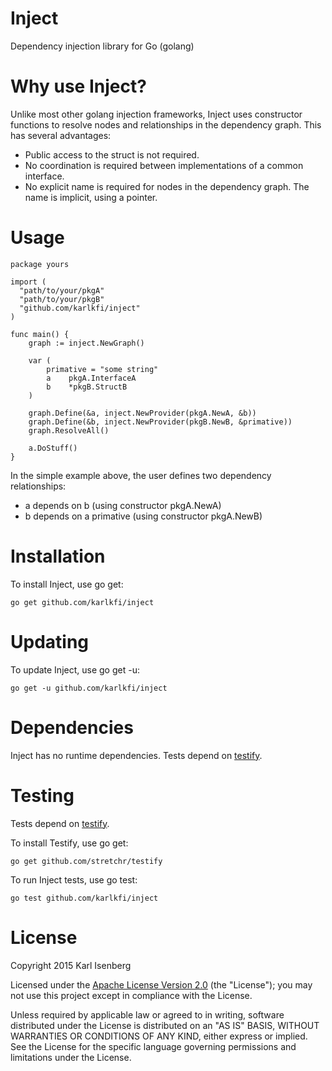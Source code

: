# Inject
Dependency injection library for Go (golang)

# Why use Inject?

Unlike most other golang injection frameworks, Inject uses constructor functions to resolve nodes and relationships in the dependency graph.
This has several advantages: 
- Public access to the struct is not required.
- No coordination is required between implementations of a common interface.
- No explicit name is required for nodes in the dependency graph. The name is implicit, using a pointer.

# Usage

```
package yours

import (
  "path/to/your/pkgA"
  "path/to/your/pkgB"
  "github.com/karlkfi/inject"
)

func main() {
	graph := inject.NewGraph()

	var (
		primative = "some string"
		a    pkgA.InterfaceA
		b    *pkgB.StructB
	)

	graph.Define(&a, inject.NewProvider(pkgA.NewA, &b))
	graph.Define(&b, inject.NewProvider(pkgB.NewB, &primative))
	graph.ResolveAll()

	a.DoStuff()
}

```

In the simple example above, the user defines two dependency relationships: 
- a depends on b (using constructor pkgA.NewA)
- b depends on a primative (using constructor pkgA.NewB)

# Installation

To install Inject, use go get:

```
go get github.com/karlkfi/inject
```

# Updating

To update Inject, use go get -u:

```
go get -u github.com/karlkfi/inject
```

# Dependencies
Inject has no runtime dependencies. Tests depend on [testify](https://github.com/stretchr/testify). 

# Testing
Tests depend on [testify](https://github.com/stretchr/testify). 

To install Testify, use go get:

```
go get github.com/stretchr/testify
```

To run Inject tests, use go test:

```
go test github.com/karlkfi/inject
```

# License

   Copyright 2015 Karl Isenberg

   Licensed under the [Apache License Version 2.0](LICENSE) (the "License");
   you may not use this project except in compliance with the License.

   Unless required by applicable law or agreed to in writing, software
   distributed under the License is distributed on an "AS IS" BASIS,
   WITHOUT WARRANTIES OR CONDITIONS OF ANY KIND, either express or implied.
   See the License for the specific language governing permissions and
   limitations under the License.
